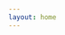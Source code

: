 ```yaml
---
layout: home
---
```


<script setup>
import MyHome from './.vitepress/components/MyHome.vue'
import DocList from './.vitepress/components/DocList.vue'
</script>

<MyHome />
<DocList />